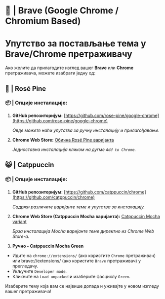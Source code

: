 # 🦁 | Brave (Google Chrome / Chromium Based)

# Упутство за постављање тема у Brave/Chrome претраживачу

Ако желите да прилагодите изглед вашег **Brave** или **Chrome** претраживача, можете изабрати једну од:

## 🌹 | Rosé Pine


### 📦 | Опције инсталације:

1. **GitHub репозиторијум:**
   [https://github.com/rose-pine/google-chrome](https://github.com/rose-pine/google-chrome)

   *Овде можете наћи упутства за ручну инсталацију и прилагођавање.*

2. **Chrome Web Store:**
   [Обична Rosé Pine варијанта](https://chromewebstore.google.com/detail/ros%C3%A9-pine/noimedcjdohhokijigpfcbjcfcaaahej)

   *Једноставна инсталација кликом на дугме `Add to Chrome`.*

## 😺 | Catppuccin


### 📦 | Опције инсталације:

1. **GitHub репозиторијум:**
   [https://github.com/catppuccin/chrome](https://github.com/catppuccin/chrome)

   *Садржи различите варијанте теме и упутства за инсталацију.*

2. **Chrome Web Store (Catppuccin Mocha варијанта):**
   [Catppuccin Mocha variant](https://chromewebstore.google.com/detail/catppuccin-chrome-theme-m/bkkmolkhemgaeaeggcmfbghljjjoofoh)

   *Брза инсталација Mocha варијанте теме директно из Chrome Web Store-а.*

3. **Ручно - Catppuccin Mocha Green**

- Идите на `chrome://extensions/` (ако користите `Chrome` претраживач) или brave://extensions/ (ако користите `Brave` претраживач) у прегледачу.
- Укључите `Developer mode`.
- Кликните на `Load unpacked` и изаберите фасциклу `Green`.


Изаберите тему која вам се највише допада и уживајте у новом изгледу вашег претраживача!